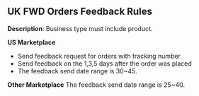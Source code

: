 ## UK FWD Orders Feedback Rules

**Description**: Business type must include product.

**US Marketplace**
- Send feedback request for orders with tracking number
- Send feedback on the 1,3,5 days after the order was placed
- The feedback send date range is 30~45. 

**Other Marketplace**
The feedback send date range is 25~40.
